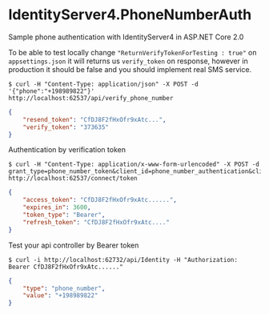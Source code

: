 # IdentityServer4.PhoneNumberAuth
Sample phone authentication with IdentityServer4 in ASP.NET Core 2.0 

To be able to test locally change `"ReturnVerifyTokenForTesting : true"` on `appsettings.json` it will returns us `verify_token` on response, however in production it should be false and you should implement real SMS service.

```console
$ curl -H "Content-Type: application/json" -X POST -d '{"phone":"+198989822"}' http://localhost:62537/api/verify_phone_number
```
```json
{
    "resend_token": "CfDJ8F2fHxOfr9xAtc...",
    "verify_token": "373635"
}
```

Authentication by verification token

```console
$ curl -H "Content-Type: application/x-www-form-urlencoded" -X POST -d grant_type=phone_number_token&client_id=phone_number_authentication&client_secret=secret&phone_number=+198989822&verification_token=373635 http://localhost:62537/connect/token
```

```json
{
    "access_token": "CfDJ8F2fHxOfr9xAtc......",
    "expires_in": 3600,
    "token_type": "Bearer",
    "refresh_token": "CfDJ8F2fHxOfr9xAtc...."
}
```

Test your api controller by Bearer token

```console
$ curl -i http://localhost:62732/api/Identity -H "Authorization: Bearer CfDJ8F2fHxOfr9xAtc......"
```

```json
{
    "type": "phone_number",
    "value": "+198989822"
}
```
